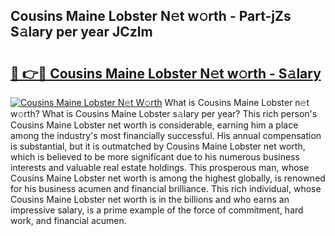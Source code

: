 ## Cousins Maine Lobster N𝚎t w𝚘rth - Part-jZs S𝚊lary per year JCzlm

# <h2><a href="http://gc3l5f.nevu.top/?p=Cousins+Maine+Lobster">🔗 👉🔴 Cousins Maine Lobster N𝚎t w𝚘rth - S𝚊lary</a></h2>

[![Cousins Maine Lobster N𝚎t W𝚘rth](https://i.imgur.com/Oavwk0R.jpeg)](http://gc3l5f.nevu.top/?p=Cousins+Maine+Lobster)
What is Cousins Maine Lobster n𝚎t w𝚘rth? What is Cousins Maine Lobster s𝚊lary per year?
This rich person's Cousins Maine Lobster net worth is considerable, earning him a place among the industry's most financially successful. His annual compensation is substantial, but it is outmatched by Cousins Maine Lobster net worth, which is believed to be more significant due to his numerous business interests and valuable real estate holdings. This prosperous man, whose Cousins Maine Lobster net worth is among the highest globally, is renowned for his business acumen and financial brilliance. This rich individual, whose Cousins Maine Lobster net worth is in the billions and who earns an impressive salary, is a prime example of the force of commitment, hard work, and financial acumen.
